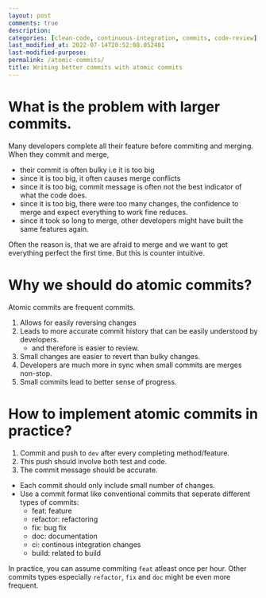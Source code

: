 ```yaml
---
layout: post
comments: true
description:
categories: [clean-code, continuous-integration, commits, code-review]
last_modified_at: 2022-07-14T20:52:08.052481
last-modified-purpose:
permalink: /atomic-commits/
title: Writing better commits with atomic commits
---
```


# What is the problem with larger commits.

Many developers complete all their feature before commiting and merging. When they commit and merge, 
- their commit is often bulky i.e it is too big
- since it is too big, it often causes merge conflicts
- since it is too big, commit message is often not the best indicator of what the code does.
- since it is too big, there were too many changes, the confidence to merge and expect everything to work fine reduces.
- since it took so long to merge, other developers might have built the same features again.

Often the reason is, that we are afraid to merge and we want to get everything perfect the first time. But this is counter intuitive.

# Why we should do atomic commits?

Atomic commits are frequent commits. 

1. Allows for easily reversing changes
2. Leads to more accurate commit history that can be easily understood by developers.
    - and therefore is easier to review.
3. Small changes are easier to revert than bulky changes.
4. Developers are much more in sync when small commits are merges non-stop.
5. Small commits lead to better sense of progress.

# How to implement atomic commits in practice?

1. Commit and push to `dev` after every completing method/feature.
2. This push should involve both test and code.
3. The commit message should be accurate.
- Each commit should only include small number of changes.
- Use a commit format like conventional commits that seperate different types of commits: 
    - feat: feature
    - refactor: refactoring
    - fix: bug fix
    - doc: documentation
    - ci: continous integration changes
    - build: related to build

In practice, you can assume commiting `feat` atleast once per hour. Other commits types especially `refactor`, `fix` and `doc` might be even more frequent.
